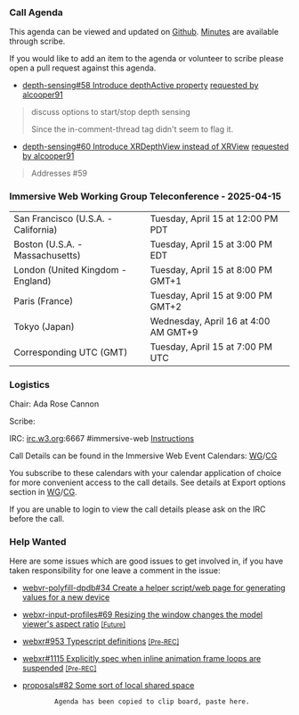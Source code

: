 ### Call Agenda

This agenda can be viewed and updated on [Github](https://github.com/immersive-web/administrivia/blob/main/meetings/2025/2025-04-15-Immersive_Web_Working_Group_Teleconference-agenda.md). [Minutes](https://www.w3.org/2025/04/15-immersive-web-minutes.html) are available through scribe.

If you would like to add an item to the agenda or volunteer to scribe please open a pull request against this agenda.

* [depth-sensing#58 Introduce depthActive property](https://github.com/immersive-web/depth-sensing/pull/58) [requested by alcooper91](https://github.com/immersive-web/depth-sensing/pull/58#issuecomment-2798062365)
> discuss options to start/stop depth sensing
>
>Since the in-comment-thread tag didn't seem to flag it.

* [depth-sensing#60 Introduce XRDepthView instead of XRView](https://github.com/immersive-web/depth-sensing/pull/60) [requested by alcooper91](https://github.com/immersive-web/depth-sensing/pull/60#issuecomment-2798061575)
> Addresses #59
 >

### Immersive Web Working Group Teleconference - 2025-04-15

<table>
<tr><td> San Francisco (U.S.A. - California) <td> Tuesday, April 15 at 12:00 PM PDT
<tr><td> Boston (U.S.A. - Massachusetts) <td> Tuesday, April 15 at 3:00 PM EDT
<tr><td> London (United Kingdom - England) <td> Tuesday, April 15 at 8:00 PM GMT+1
<tr><td> Paris (France) <td> Tuesday, April 15 at 9:00 PM GMT+2
<tr><td> Tokyo (Japan) <td> Wednesday, April 16 at 4:00 AM GMT+9
<tr><td> Corresponding UTC (GMT) <td> Tuesday, April 15 at 7:00 PM UTC
</table>

### Logistics

Chair: Ada Rose Cannon

Scribe:

IRC: [irc.w3.org](https://irc.w3.org/):6667 #immersive-web [Instructions](https://github.com/immersive-web/administrivia/blob/main/IRC.md)

Call Details can be found in the Immersive Web Event Calendars: [WG](https://www.w3.org/groups/wg/immersive-web/calendar/)/[CG](https://www.w3.org/groups/cg/immersive-web/calendar/)

You subscribe to these calendars with your calendar application of choice for more convenient access to the call details. See details at Export options section in [WG](https://www.w3.org/groups/wg/immersive-web/calendar/#export)/[CG](https://www.w3.org/groups/cg/immersive-web/calendar/#export).

If you are unable to login to view the call details please ask on the IRC before the call.

### Help Wanted

Here are some issues which are good issues to get involved in, if you have taken responsibility for one leave a comment in the issue:

- [webvr-polyfill-dpdb#34 Create a helper script/web page for generating values for a new device](https://github.com/immersive-web/webvr-polyfill-dpdb/issues/34)
- [webxr-input-profiles#69 Resizing the window changes the model viewer's aspect ratio](https://github.com/immersive-web/webxr-input-profiles/issues/69) [<small>[Future]</small>](https://api.github.com/repos/immersive-web/webxr-input-profiles/milestones/4)
- [webxr#953 Typescript definitions](https://github.com/immersive-web/webxr/issues/953) [<small>[Pre-REC]</small>](https://api.github.com/repos/immersive-web/webxr/milestones/16)
- [webxr#1115 Explicitly spec when inline animation frame loops are suspended](https://github.com/immersive-web/webxr/issues/1115) [<small>[Pre-REC]</small>](https://api.github.com/repos/immersive-web/webxr/milestones/16)
- [proposals#82 Some sort of local shared space](https://github.com/immersive-web/proposals/issues/82)


              Agenda has been copied to clip board, paste here.

